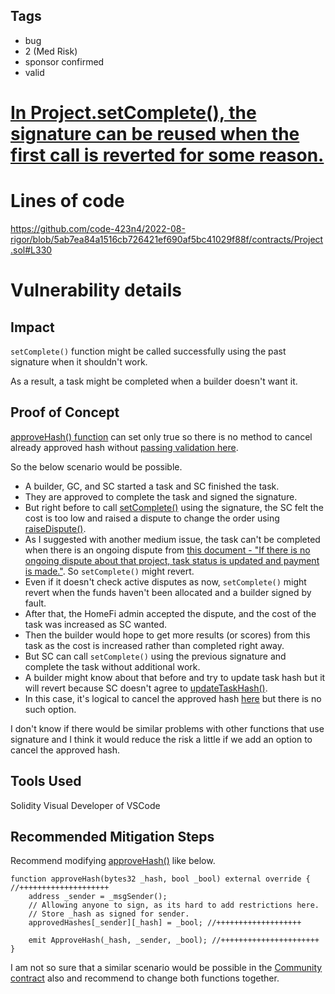 ## Tags

- bug
- 2 (Med Risk)
- sponsor confirmed
- valid

# [In Project.setComplete(), the signature can be reused when the first call is reverted for some reason.](https://github.com/code-423n4/2022-08-rigor-findings/issues/263) 

# Lines of code

https://github.com/code-423n4/2022-08-rigor/blob/5ab7ea84a1516cb726421ef690af5bc41029f88f/contracts/Project.sol#L330


# Vulnerability details

## Impact
`setComplete()` function might be called successfully using the past signature when it shouldn't work.

As a result, a task might be completed when a builder doesn't want it.


## Proof of Concept
[approveHash() function](https://github.com/code-423n4/2022-08-rigor/blob/5ab7ea84a1516cb726421ef690af5bc41029f88f/contracts/Project.sol#L108) can set only true so there is no method to cancel already approved hash without [passing validation here](https://github.com/code-423n4/2022-08-rigor/blob/5ab7ea84a1516cb726421ef690af5bc41029f88f/contracts/Project.sol#L891).

So the below scenario would be possible.

- A builder, GC, and SC started a task and SC finished the task.
- They are approved to complete the task and signed the signature.
- But right before to call [setComplete()](https://github.com/code-423n4/2022-08-rigor/blob/5ab7ea84a1516cb726421ef690af5bc41029f88f/contracts/Project.sol#L330) using the signature, the SC felt the cost is too low and raised a dispute to change the order using [raiseDispute()](https://github.com/code-423n4/2022-08-rigor/blob/5ab7ea84a1516cb726421ef690af5bc41029f88f/contracts/Project.sol#L493).
- As I suggested with another medium issue, the task can't be completed when there is an ongoing dispute from [this document - "If there is no ongoing dispute about that project, task status is updated and payment is made."](https://github.com/code-423n4/2022-08-rigor#tasks-completion-and-payment). So `setComplete()` might revert.
- Even if it doesn't check active disputes as now, `setComplete()` might revert when the funds haven't been allocated and a builder signed by fault.
- After that, the HomeFi admin accepted the dispute, and the cost of the task was increased as SC wanted.
- Then the builder would hope to get more results (or scores) from this task as the cost is increased rather than completed right away.
- But SC can call `setComplete()` using the previous signature and complete the task without additional work.
- A builder might know about that before and try to update task hash but it will revert because SC doesn't agree to [updateTaskHash()](https://github.com/code-423n4/2022-08-rigor/blob/5ab7ea84a1516cb726421ef690af5bc41029f88f/contracts/Project.sol#L283).
- In this case, it's logical to cancel the approved hash [here](https://github.com/code-423n4/2022-08-rigor/blob/5ab7ea84a1516cb726421ef690af5bc41029f88f/contracts/Project.sol#L108) but there is no such option.


I don't know if there would be similar problems with other functions that use signature and I think it would reduce the risk a little if we add an option to cancel the approved hash.


## Tools Used
Solidity Visual Developer of VSCode


## Recommended Mitigation Steps
Recommend modifying [approveHash()](https://github.com/code-423n4/2022-08-rigor/blob/5ab7ea84a1516cb726421ef690af5bc41029f88f/contracts/Project.sol#L108) like below.

```
function approveHash(bytes32 _hash, bool _bool) external override { //++++++++++++++++++++
    address _sender = _msgSender();
    // Allowing anyone to sign, as its hard to add restrictions here.
    // Store _hash as signed for sender.
    approvedHashes[_sender][_hash] = _bool; //+++++++++++++++++++

    emit ApproveHash(_hash, _sender, _bool); //++++++++++++++++++++++
}
```

I am not so sure that a similar scenario would be possible in the [Community contract](https://github.com/code-423n4/2022-08-rigor/blob/5ab7ea84a1516cb726421ef690af5bc41029f88f/contracts/Community.sol#L501) also and recommend to change both functions together.